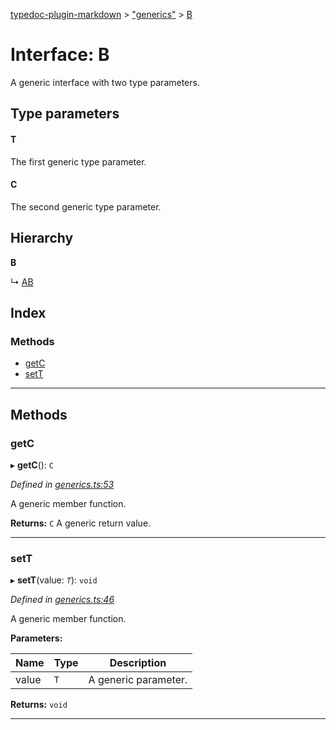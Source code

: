 [typedoc-plugin-markdown](../README.md) > ["generics"](../modules/_generics_.md) > [B](../interfaces/_generics_.b.md)

# Interface: B

A generic interface with two type parameters.

## Type parameters
#### T 

The first generic type parameter.

#### C 

The second generic type parameter.

## Hierarchy

**B**

↳  [AB](_generics_.ab.md)

## Index

### Methods

* [getC](_generics_.b.md#getc)
* [setT](_generics_.b.md#sett)

---

## Methods

<a id="getc"></a>

###  getC

▸ **getC**(): `C`

*Defined in [generics.ts:53](https://github.com/OutSystems/typedoc-plugin-markdown/blob/master/test/src/generics.ts#L53)*

A generic member function.

**Returns:** `C`
A generic return value.

___
<a id="sett"></a>

###  setT

▸ **setT**(value: *`T`*): `void`

*Defined in [generics.ts:46](https://github.com/OutSystems/typedoc-plugin-markdown/blob/master/test/src/generics.ts#L46)*

A generic member function.

**Parameters:**

| Name | Type | Description |
| ------ | ------ | ------ |
| value | `T` |  A generic parameter. |

**Returns:** `void`

___

